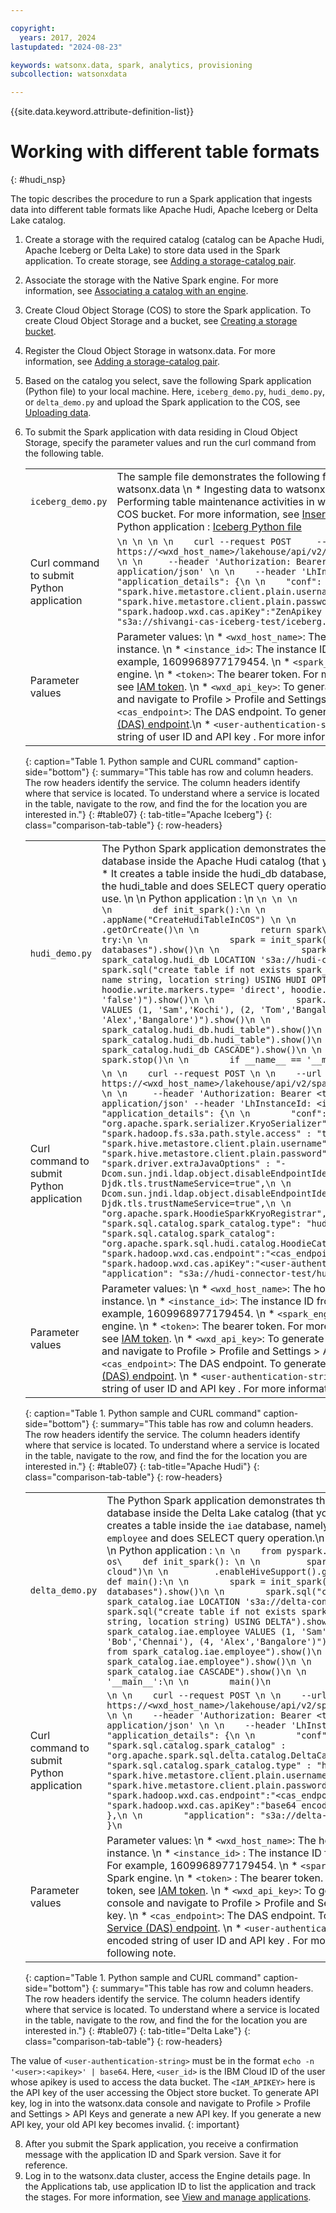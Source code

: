 ```yaml
---

copyright:
  years: 2017, 2024
lastupdated: "2024-08-23"

keywords: watsonx.data, spark, analytics, provisioning
subcollection: watsonxdata

---
```


{{site.data.keyword.attribute-definition-list}}

# Working with different table formats
{: #hudi_nsp}

The topic describes the procedure to run a Spark application that ingests data into different table formats like Apache Hudi, Apache Iceberg or Delta Lake catalog.

1. Create a storage with the required catalog (catalog can be Apache Hudi, Apache Iceberg or Delta Lake) to store data used in the Spark application. To create storage, see [Adding a storage-catalog pair](watsonxdata?topic=watsonxdata-reg_bucket).
2. Associate the storage with the Native Spark engine. For more information, see [Associating a catalog with an engine](watsonxdata?topic=watsonxdata-asso-cat-eng).
3. Create Cloud Object Storage (COS) to store the Spark application. To create Cloud Object Storage and a bucket, see [Creating a storage bucket](https://cloud.ibm.com/docs/cloud-object-storage?topic=cloud-object-storage-secure-content-store#create-cos-bucket).
4. Register the Cloud Object Storage in watsonx.data. For more information, see [Adding a storage-catalog pair](watsonxdata?topic=watsonxdata-reg_bucket).
5. Based on the catalog you select, save the following Spark application (Python file) to your local machine. Here, `iceberg_demo.py`, `hudi_demo.py`, or `delta_demo.py` and upload the Spark application to the COS, see [Uploading data](https://cloud.ibm.com/docs/cloud-object-storage?topic=cloud-object-storage-secure-content-store#upload-data).
7. To submit the Spark application with data residing in Cloud Object Storage, specify the parameter values and run the curl command from the following table.

   |  | |
   |-----|-----|
   | `iceberg_demo.py` | The sample file demonstrates the following functionalities: \n * Accessing tables from watsonx.data \n * Ingesting data to watsonx.data \n * Modifying schema in watsonx.data \n Performing table maintenance activities in watsonx.data. \n You must insert the data into the COS bucket. For more information, see [Inserting sample data into the COS bucket](watsonxdata?topic==watsonxdata-run_samp_file#insert_samp_usecase). \n  \n Python application : [Iceberg Python file](watsonxdata?topic=watsonxdata-run_samp_file#python_file) |
   | Curl command to submit Python application | ```\n \n \n \n    curl --request POST     --url https://<wxd_host_name>/lakehouse/api/v2/spark_engines/<spark_engine_id>/applications \n \n     --header 'Authorization: Bearer <token>' \n \n    --header 'Content-Type: application/json' \n \n    --header 'LhInstanceId: <instance_id>' \n \n    --data '{  "application_details": {\n \n    "conf": {\n \n        "spark.hive.metastore.client.plain.username":"cpadmin",\n \n        "spark.hive.metastore.client.plain.password":"xxx",\n \n        "spark.hadoop.wxd.cas.apiKey":"ZenApikey xxx"    },\n \n    "application": "s3a://shivangi-cas-iceberg-test/iceberg.py"  }} \n``` |
   | Parameter values | Parameter values: \n * `<wxd_host_name>`: The hostname of your watsonx.data Cloud instance. \n * `<instance_id>`: The instance ID from the watsonx.data instance URL. For example, 1609968977179454. \n * `<spark_engine_id>`: The Engine ID of the native Spark engine. \n * `<token>`: The bearer token. For more information about generating the token, see [IAM token](https://test.cloud.ibm.com/docs/watsonxdata?topic=watsonxdata-con-presto-serv#get-ibmiam-token). \n * `<wxd_api_key>`: To generate API key, log in into the watsonx.data console and navigate to Profile > Profile and Settings > API Keys and generate a new API key. \n * `<cas_endpoint>`: The DAS endpoint. To generate DAS endpoint, see [Data Access Service (DAS) endpoint](watsonxdata?topic=watsonxdata-cas_ep).\n * `<user-authentication-string>`: The value must be base 64 encoded string of user ID and API key . For more information about the format, see the following note.|
   {: caption="Table 1. Python sample and CURL command" caption-side="bottom"}
   {: summary="This table has row and column headers. The row headers identify the service. The column headers identify where that service is located. To understand where a service is located in the table, navigate to the row, and find the for the location you are interested in."}
   {: #table07}
   {: tab-title="Apache Iceberg"}
   {: class="comparison-tab-table"}
   {: row-headers}


   |  | |
   |-----|-----|
   | `hudi_demo.py` | The Python Spark application demonstrates the following functionality: \n * It creates a database inside the Apache Hudi catalog (that you created to store data). Here, hudi_db. \n * It creates a table inside the hudi_db database, namely hudi_table. \n * It inserts data into the hudi_table and does SELECT query operation. \n * It drops the table and schema after use. \n  \n Python application :  \n ```\n \n \n       from pyspark.sql import SparkSession\n \n        def init_spark():\n \n            spark = SparkSession.builder \n \n                .appName("CreateHudiTableInCOS") \n \n                .enableHiveSupport() \n \n                .getOrCreate()\n \n            return spark\n \n        def main():\n \n            try:\n \n                spark = init_spark()\n \n                spark.sql("show databases").show()\n \n                spark.sql("create database if not exists spark_catalog.hudi_db LOCATION 's3a://hudi-connector-test/'").show()\n \n                spark.sql("create table if not exists spark_catalog.hudi_db.hudi_table (id bigint, name string, location string) USING HUDI OPTIONS ('primaryKey' 'id', hoodie.write.markers.type= 'direct', hoodie.embed.timeline.server= 'false')").show()\n \n                spark.sql("insert into hudi_db.hudi_table VALUES (1, 'Sam','Kochi'), (2, 'Tom','Bangalore'), (3, 'Bob','Chennai'), (4, 'Alex','Bangalore')").show()\n \n                spark.sql("select * from spark_catalog.hudi_db.hudi_table").show()\n \n                spark.sql("drop table spark_catalog.hudi_db.hudi_table").show()\n \n                spark.sql("drop schema spark_catalog.hudi_db CASCADE").show()\n \n            finally:\n \n                spark.stop()\n \n        if __name__ == '__main__':\n \n            main()\n``` |
   | Curl command to submit Python application | ```\n \n    curl --request POST \n \n    --url https://<wxd_host_name>/lakehouse/api/v2/spark_engines/<spark_engine_id>/applications \n \n     --header 'Authorization: Bearer <token>' --header 'Content-Type: application/json' --header 'LhInstanceId: <instance_id>' --data '{ \n \n    "application_details": {\n \n        "conf": {        "spark.serializer" : "org.apache.spark.serializer.KryoSerializer",\n \n        "spark.hadoop.fs.s3a.path.style.access" : "true",\n \n        "spark.hive.metastore.client.plain.username":"ibmlhapikey",\n \n        "spark.hive.metastore.client.plain.password":"<wxd_api_key>",\n \n        "spark.driver.extraJavaOptions" : "-Dcom.sun.jndi.ldap.object.disableEndpointIdentification=true -Djdk.tls.trustNameService=true",\n \n        "spark.executor.extraJavaOptions" : "-Dcom.sun.jndi.ldap.object.disableEndpointIdentification=true -Djdk.tls.trustNameService=true",\n \n        "spark.kryo.registrator": "org.apache.spark.HoodieSparkKryoRegistrar",\n \n        "spark.sql.catalog.spark_catalog.type": "hudi",\n \n        "spark.sql.catalog.spark_catalog": "org.apache.spark.sql.hudi.catalog.HoodieCatalog",\n \n        "spark.hadoop.wxd.cas.endpoint":"<cas_endpoint>/cas/v1/signature",\n \n        "spark.hadoop.wxd.cas.apiKey":"<user-authentication-string>"        },\n \n        "application": "s3a://hudi-connector-test/hudi_demo.py"    }} \n``` |
   | Parameter values | Parameter values: \n * `<wxd_host_name>`: The hostname of your watsonx.data Cloud instance. \n * `<instance_id>`: The instance ID from the watsonx.data instance URL. For example, 1609968977179454. \n * `<spark_engine_id>`: The Engine ID of the native Spark engine. \n * `<token>`: The bearer token. For more information about generating the token, see [IAM token](https://test.cloud.ibm.com/docs/watsonxdata?topic=watsonxdata-con-presto-serv#get-ibmiam-token). \n * `<wxd_api_key>`: To generate API key, log in into the watsonx.data console and navigate to Profile > Profile and Settings > API Keys and generate a new API key. \n * `<cas_endpoint>`: The DAS endpoint. To generate DAS endpoint, see [Data Access Service (DAS) endpoint](watsonxdata?topic=watsonxdata-cas_ep). \n * `<user-authentication-string>`: The value must be base 64 encoded string of user ID and API key . For more information about the format, see the following note. |
   {: caption="Table 1. Python sample and CURL command" caption-side="bottom"}
   {: summary="This table has row and column headers. The row headers identify the service. The column headers identify where that service is located. To understand where a service is located in the table, navigate to the row, and find the for the location you are interested in."}
   {: #table07}
   {: tab-title="Apache Hudi"}
   {: class="comparison-tab-table"}
   {: row-headers}



   |  | |
   |-----|-----|
   | `delta_demo.py` | The Python Spark application demonstrates the following functionality: \n * It creates a database inside the Delta Lake catalog (that you created to store data). Here, `iae`.\n * It creates a table inside the `iae` database, namely `employee`. \n * It inserts data into the `employee` and does SELECT query operation.\n * It drops the table and schema after use. \n \n Python application : ```\n \n    from pyspark.sql import SparkSession \n \n      import os\    def init_spark(): \n \n         spark = SparkSession.builder.appName("lh-hms-cloud")\n \n         .enableHiveSupport().getOrCreate()\n \n        return spark\n \n    def main():\n \n        spark = init_spark()\n \n        spark.sql("show databases").show()\n \n        spark.sql("create database if not exists spark_catalog.iae LOCATION 's3a://delta-connector-test/'").show()\n \n        spark.sql("create table if not exists spark_catalog.iae.employee (id bigint, name string, location string) USING DELTA").show()\n \n        spark.sql("insert into spark_catalog.iae.employee VALUES (1, 'Sam','Kochi'), (2, 'Tom','Bangalore'), (3, 'Bob','Chennai'), (4, 'Alex','Bangalore')").show()\n \n        spark.sql("select * from spark_catalog.iae.employee").show()\n \n        spark.sql("drop table spark_catalog.iae.employee").show()\n \n        spark.sql("drop schema spark_catalog.iae CASCADE").show()\n \n        spark.stop()\n \n    if __name__ == '__main__':\n \n        main()\n``` |
   | Curl command to submit Python application| ```\n \n    curl --request POST \n \n    --url https://<wxd_host_name>/lakehouse/api/v2/spark_engines/<spark_engine_id>/applications \n \n    --header 'Authorization: Bearer <token>' \n \n    --header 'Content-Type: application/json' \n \n    --header 'LhInstanceId: <instance_id>' \n \n    --data '{        "application_details": {\n \n        "conf": {\n \n                "spark.sql.catalog.spark_catalog" : "org.apache.spark.sql.delta.catalog.DeltaCatalog",\n \n                "spark.sql.catalog.spark_catalog.type" : "hive",\n \n                "spark.hive.metastore.client.plain.username" : "ibmlhapikey",\n \n                "spark.hive.metastore.client.plain.password" : "<wxd_api_key>",\n \n                "spark.hadoop.wxd.cas.endpoint":"<cas_endpoint>/cas/v1/signature",                "spark.hadoop.wxd.cas.apiKey":"base64 encoding(ibmlhapikey_<username>:<user_apikey>)"        },\n \n        "application": "s3a://delta-connector-test/delta_demo.py"        }    }\n``` |
   | Parameter values | Parameter values: \n * `<wxd_host_name>`: The hostname of your watsonx.data Cloud instance. \n * `<instance_id>` : The instance ID from the watsonx.data cluster instance URL. For example, 1609968977179454. \n * `<spark_engine_id>` : The Engine ID of the native Spark engine. \n * `<token>` : The bearer token. For more information about generating the token, see [IAM token](https://test.cloud.ibm.com/docs/watsonxdata?topic=watsonxdata-con-presto-serv#get-ibmiam-token). \n * `<wxd_api_key>`: To generate API key, log in into the watsonx.data console and navigate to Profile > Profile and Settings > API Keys and generate a new API key. \n * `<cas_endpoint>`: The DAS endpoint. To generate DAS endpoint, see [Data Access Service (DAS) endpoint](watsonxdata?topic=watsonxdata-cas_ep). \n * `<user-authentication-string>`: The value must be base 64 encoded string of user ID and API key . For more information about the format, see the following note. |
   {: caption="Table 1. Python sample and CURL command" caption-side="bottom"}
   {: summary="This table has row and column headers. The row headers identify the service. The column headers identify where that service is located. To understand where a service is located in the table, navigate to the row, and find the for the location you are interested in."}
   {: #table07}
   {: tab-title="Delta Lake"}
   {: class="comparison-tab-table"}
   {: row-headers}

The value of `<user-authentication-string>` must be in the format `echo -n '<user>:<apikey>' | base64`.  Here, `<user_id>` is the IBM Cloud ID of the user whose apikey is used to access the data bucket. The `<IAM_APIKEY>` here is the API key of the user accessing the Object store bucket. To generate API key, log in into the watsonx.data console and navigate to Profile > Profile and Settings > API Keys and generate a new API key. If you generate a new API key, your old API key becomes invalid.
{: important}

8. After you submit the Spark application, you receive a confirmation message with the application ID and Spark version. Save it for reference.
9. Log in to the watsonx.data cluster, access the Engine details page. In the Applications tab, use application ID to list the application and track the stages. For more information, see [View and manage applications](watsonxdata?topic=watsonxdata-mng_appltn).
